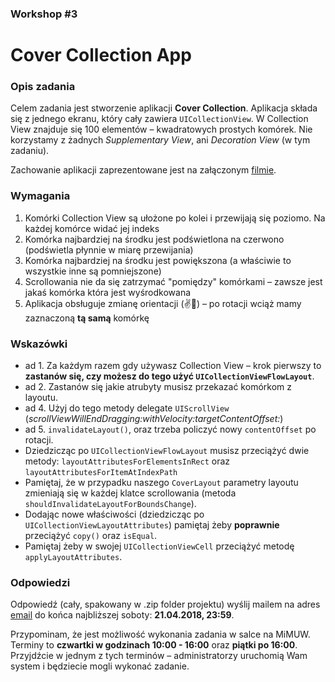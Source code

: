 ### Workshop #3

# Cover Collection App

### Opis zadania

Celem zadania jest stworzenie aplikacji **Cover Collection**. Aplikacja składa się z jednego ekranu, który cały zawiera `UICollectionView`. W Collection View znajduje się 100 elementów – kwadratowych prostych komórek. Nie korzystamy z żadnych *Supplementary View*, ani *Decoration View* (w tym zadaniu).

Zachowanie aplikacji zaprezentowane jest na załączonym [filmie](film.mov).

### Wymagania

1. Komórki Collection View są ułożone po kolei i przewijają się poziomo. Na każdej komórce widać jej indeks
2. Komórka najbardziej na środku jest podświetlona na czerwono (podświetla płynnie w miarę przewijania)
3. Komórka najbardziej na środku jest powiększona (a właściwie to wszystkie inne są pomniejszone)
4. Scrollowania nie da się zatrzymać "pomiędzy" komórkami – zawsze jest jakaś komórka która jest wyśrodkowana
5. Aplikacja obsługuje zmianę orientacji (✌️🌈) – po rotacji wciąż mamy zaznaczoną **tą samą** komórkę

### Wskazówki

- ad 1. Za każdym razem gdy używasz Collection View – krok pierwszy to **zastanów się, czy możesz do tego użyć `UICollectionViewFlowLayout`**.
- ad 2. Zastanów się jakie atrubyty musisz przekazać komórkom z layoutu.
- ad 4. Użyj do tego metody delegate `UIScrollView` (*scrollViewWillEndDragging:withVelocity:targetContentOffset:*)
- ad 5. `invalidateLayout()`, oraz trzeba policzyć nowy `contentOffset` po rotacji.
- Dziedzicząc po `UICollectionViewFlowLayout` musisz przeciążyć dwie metody: `layoutAttributesForElementsInRect` oraz `layoutAttributesForItemAtIndexPath`
- Pamiętaj, że w przypadku naszego `CoverLayout` parametry layoutu zmieniają się w każdej klatce scrollowania (metoda `shouldInvalidateLayoutForBoundsChange`).
- Dodając nowe właściwości (dziedzicząc po `UICollectionViewLayoutAttributes`) pamiętaj żeby **poprawnie** przeciążyć `copy()` oraz `isEqual`.
- Pamiętaj żeby w swojej `UICollectionViewCell` przeciążyć metodę `applyLayoutAttributes`.

### Odpowiedzi

Odpowiedź (cały, spakowany w .zip folder projektu) wyślij mailem na adres [email](mailto:michal.dabrowski+workshop3@daftcode.pl) do końca najbliższej soboty: **21.04.2018, 23:59**.

Przypominam, że jest możliwość wykonania zadania w salce na MiMUW. Terminy to **czwartki w godzinach 10:00 - 16:00** oraz **piątki po 16:00**. Przyjdźcie w jednym z tych terminów – administratorzy uruchomią Wam system i będziecie mogli wykonać zadanie.
